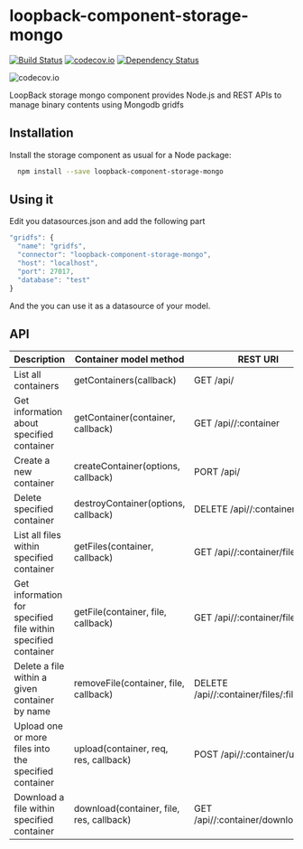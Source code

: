 # loopback-component-storage-mongo
[![Build Status](https://travis-ci.org/jdrouet/loopback-component-storage-mongo.svg)](https://travis-ci.org/jdrouet/loopback-component-storage-mongo)
[![codecov.io](https://codecov.io/github/jdrouet/loopback-component-storage-mongo/coverage.svg?branch=master)](https://codecov.io/github/jdrouet/loopback-component-storage-mongo?branch=master)
[![Dependency Status](https://david-dm.org/jdrouet/loopback-component-storage-mongo.svg)](https://david-dm.org/jdrouet/loopback-component-storage-mongo)

![codecov.io](https://codecov.io/github/jdrouet/loopback-component-storage-mongo/branch.svg?branch=master)

LoopBack storage mongo component provides Node.js and REST APIs to manage binary contents using Mongodb gridfs

## Installation

Install the storage component as usual for a Node package:

```bash
  npm install --save loopback-component-storage-mongo
```

## Using it

Edit you datasources.json and add the following part

```javascript
"gridfs": {
  "name": "gridfs",
  "connector": "loopback-component-storage-mongo",
  "host": "localhost",
  "port": 27017,
  "database": "test"
}
```

And the you can use it as a datasource of your model.

## API

Description                                                   | Container model method                    | REST URI
--------------------------------------------------------------|-------------------------------------------|--------------------------------------------
List all containers                                           | getContainers(callback)                   | GET /api/<model>
Get information about specified container                     | getContainer(container, callback)         | GET /api/<model>/:container
Create a new container                                        | createContainer(options, callback)        | PORT /api/<model>
Delete specified container                                    | destroyContainer(options, callback)       | DELETE /api/<model>/:container
List all files within specified container                     | getFiles(container, callback)             | GET /api/<model>/:container/files
Get information for specified file within specified container | getFile(container, file, callback)        | GET /api/<model>/:container/files/:file
Delete a file within a given container by name                | removeFile(container, file, callback)     | DELETE /api/<model>/:container/files/:file
Upload one or more files into the specified container         | upload(container, req, res, callback)     | POST /api/<model>/:container/upload
Download a file within specified container                    | download(container, file, res, callback)  | GET /api/<model>/:container/download/:file

